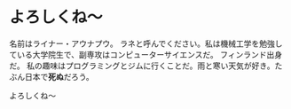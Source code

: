よろしくね～
==========

名前はライナー・アウナプウ。 ラネと呼んでください。私は機械工学を勉強している大学院生で、副専攻はコンピューターサイエンスだ。 フィンランド出身だ。 私の趣味はプログラミングとジムに行くことだ。雨と寒い天気が好き。たぶん日本で**死ぬ**だろう。

よろしくね～
